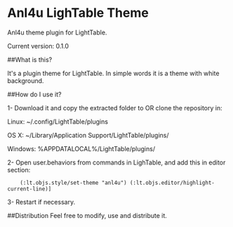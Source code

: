 Anl4u LighTable Theme
===========

Anl4u theme plugin for LightTable.

Current version: 0.1.0

##What is this?

It's a plugin theme for LightTable. In simple words it is a theme with white background.

##How do I use it?

1- Download it and copy the extracted folder to OR clone the repository in:

Linux: ~/.config/LightTable/plugins

OS X: ~/Library/Application Support/LightTable/plugins/

Windows: %APPDATALOCAL%/LightTable/plugins/

2- Open user.behaviors from commands in LighTable, and add this in editor section:

		(:lt.objs.style/set-theme "anl4u") (:lt.objs.editor/highlight-current-line)]

3- Restart if necessary.

##Distribution
Feel free to modify, use and distribute it.
